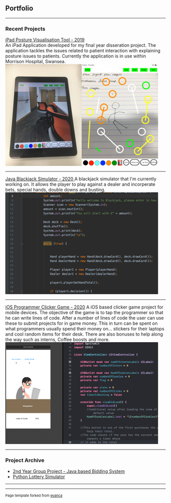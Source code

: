 ## Portfolio

---

### Recent Projects

[iPad Posture Visualisation Tool - 2019](pdf/Dissertation.pdf)
<br>An iPad Application developed for my final year disseration project. The application tackles the issues related to patient interaction with explaining posture issues to patients. Currently the application is in use within Morrison Hospital, Swansea. 
<img src="images/app.png?raw=true"/>

---
[Java Blackjack Simulator - 2020 ](https://github.com/AlexW555/Blackjack-simulator)
A blackjack simulator that I'm currently working on. It allows the player to play against a dealer and incorperate bets, special hands, double downs and busting.
<img src="images/java.png?raw=true"/>

---
[iOS Programmer Clicker Game  - 2020](https://github.com/AlexW555/Programmer-Clicker)
A iOS based clicker game project for mobile devices. The objective of the game is to tap the programmer so that he can write lines of code. After a number of lines of code the user can use these to submit projects for in game money. This in turn can be spent on what programmers usually spend their money on... stickers for their laptops and cool random items for their desk. There are also bonuses to help along the way such as interns, Coffee boosts and more.
<img src="images/swift.png?raw=true"/>

---

### Project Archive

- [2nd Year Group Project - Java based Bidding System ](http://example.com/)
- [Python Lottery Simulator ](https://github.com/AlexW555/Lottery-simulator)
---




---
<p style="font-size:11px">Page template forked from <a href="https://github.com/evanca/quick-portfolio">evanca</a></p>
<!-- Remove above link if you don't want to attibute -->
